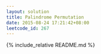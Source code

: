 ```yaml
---
layout: solution
title: Palindrome Permutation
date: 2015-08-24 17:21:42+08:00
leetcode_id: 267
---
```

{% include_relative README.md %}
